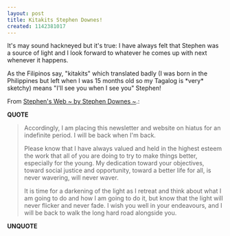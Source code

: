 ```yaml
---
layout: post
title: Kitakits Stephen Downes!
created: 1142381017
---
```

<p>It's may sound hackneyed but it's true: I have always felt that Stephen was a source of light and I look forward to whatever he comes up with next whenever it happens. </p> <p>As the Filipinos say, &quot;kitakits&quot; which translated badly (I was born in the Philippines but left when I was 15 months old so my Tagalog is *very* sketchy) means &quot;I'll see you when I see you&quot; Stephen!</p> <p>From <a href="http://www.downes.ca/cgi-bin/page.cgi?post=33735">Stephen's Web ~ by Stephen Downes ~</a>.:</p> <p><strong>QUOTE</strong></p><blockquote><p>Accordingly, I am placing this newsletter and website on hiatus for an indefinite period. I will be back when I'm back.</p>  <p>Please know that I have always valued and held in the highest esteem the work that all of you are doing to try to make things better, especially for the young. My dedication toward your objectives, toward social justice and opportunity, toward a better life for all, is never wavering, will never waver. </p> <p>It is time for a darkening of the light as I retreat and think about what I am going to do and how I am going to do it, but know that the light will never flicker and never fade. I wish you well in your endeavours, and I will be back to walk the long hard road alongside you.</p> </blockquote><p><strong>UNQUOTE</strong></p>  
